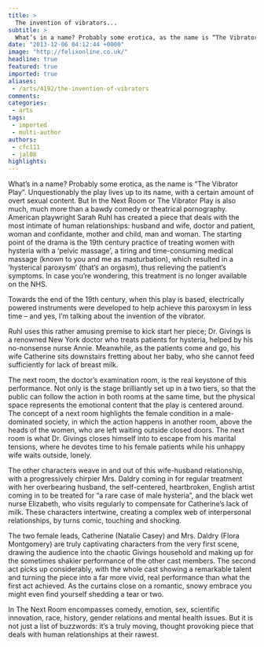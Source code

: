 ```yaml
---
title: >
  The invention of vibrators...
subtitle: >
  What’s in a name? Probably some erotica, as the name is “The Vibrator Play”...
date: "2013-12-06 04:12:44 +0000"
image: "http://felixonline.co.uk/"
headline: true
featured: true
imported: true
aliases:
 - /arts/4192/the-invention-of-vibrators
comments:
categories:
 - arts
tags:
 - imported
 - multi-author
authors:
 - cfc111
 - jal08
highlights:
---
```


What’s in a name? Probably some erotica, as the name is “The Vibrator Play”. Unquestionably the play lives up to its name, with a certain amount of overt sexual content. But In the Next Room or The Vibrator Play is also much, much more than a bawdy comedy or theatrical pornography. American playwright Sarah Ruhl has created a piece that deals with the most intimate of human relationships: husband and wife, doctor and patient, woman and confidante, mother and child, man and woman.
 The starting point of the drama is the 19th century practice of treating women with hysteria with a ‘pelvic massage’, a tiring and time-consuming medical massage (known to you and me as masturbation), which resulted in a ‘hysterical paroxysm’ (that’s an orgasm), thus relieving the patient’s symptoms. In case you’re wondering, this treatment is no longer available on the NHS.

Towards the end of the 19th century, when this play is based, electrically powered instruments were developed to help achieve this paroxysm in less time – and yes, I’m talking about the invention of the vibrator.

Ruhl uses this rather amusing premise to kick start her piece; Dr. Givings is a renowned New York doctor who treats patients for hysteria, helped by his no-nonsense nurse Annie. Meanwhile, as the patients come and go, his wife Catherine sits downstairs fretting about her baby, who she cannot feed sufficiently for lack of breast milk.

The next room, the doctor’s examination room, is the real keystone of this performance. Not only is the stage brilliantly set up in a two tiers, so that the public can follow the action in both rooms at the same time, but the physical space represents the emotional content that the play is centered around. The concept of a next room highlights the female condition in a male-dominated society, in which the action happens in another room, above the heads of the women, who are left waiting outside closed doors. The next room is what Dr. Givings closes himself into to escape from his marital tensions, where he devotes time to his female patients while his unhappy wife waits outside, lonely.

The other characters weave in and out of this wife-husband relationship, with a progressively chirpier Mrs. Daldry coming in for regular treatment with her overbearing husband, the self-centered, heartbroken, English artist coming in to be treated for “a rare case of male hysteria”, and the black wet nurse Elizabeth, who visits regularly to compensate for Catherine’s lack of milk. These characters intertwine, creating a complex web of interpersonal relationships, by turns comic, touching and shocking.

The two female leads, Catherine (Natalie Casey) and Mrs. Daldry (Flora Montgomery) are truly captivating characters from the very first scene, drawing the audience into the chaotic Givings household and making up for the sometimes shakier performance of the other cast members. The second act picks up considerably, with the whole cast showing a remarkable talent and turning the piece into a far more vivid, real performance than what the first act achieved. As the curtains close on a romantic, snowy embrace you might even find yourself shedding a tear or two.

In The Next Room encompasses comedy, emotion, sex, scientific innovation, race, history, gender relations and mental health issues. But it is not just a list of buzzwords: it’s a truly moving, thought provoking piece that deals with human relationships at their rawest.
